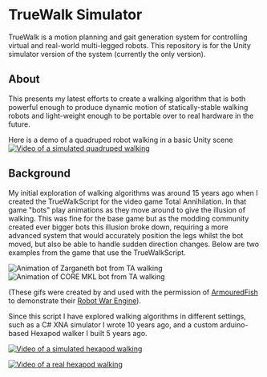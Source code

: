 # TrueWalk Simulator
TrueWalk is a motion planning and gait generation system for controlling virtual and real-world multi-legged robots. This repository is for the Unity simulator version of the system (currently the only version).

## About
This presents my latest efforts to create a walking algorithm that is both powerful enough to produce dynamic motion of statically-stable walking robots and light-weight enough to be portable over to real hardware in the future.

Here is a demo of a quadruped robot walking in a basic Unity scene
[![Video of a simulated quadruped walking](https://i.imgur.com/hXo4Yck.png)](https://www.youtube.com/watch?v=8O2hRkViiVs)

## Background
My initial exploration of walking algorithms was around 15 years ago when I created the TrueWalkScript for the video game Total Annihilation. In that game "bots" play animations as they move around to give the illusion of walking. This was fine for the base game but as the modding community created ever bigger bots this illusion broke down, requiring a more advanced system that would accurately position the legs whilst the bot moved, but also be able to handle sudden direction changes. Below are two examples from the game that use the TrueWalkScript.

![Animation of Zarganeth bot from TA walking](https://i.imgur.com/VkB4RCT.gif)
![Animation of CORE MKL bot from TA walking](https://i.imgur.com/eW0Ifp1.gif)

(These gifs were created by and used with the permission of [ArmouredFish](https://www.tauniverse.com/forum/member.php?u=5200) to demonstrate their [Robot War Engine](https://www.tauniverse.com/forum/showthread.php?t=45555)).

Since this script I have explored walking algorithms in different settings, such as a C# XNA simulator I wrote 10 years ago, and a custom arduino-based Hexapod walker I built 5 years ago.

[![Video of a simulated hexapod walking](https://i.imgur.com/TVnsxvj.png)](https://www.youtube.com/watch?v=lgRSC-BZ5_g)

[![Video of a real hexapod walking](https://i.imgur.com/7pARIKC.png)](https://www.youtube.com/watch?v=sR4aj7tOwko)
